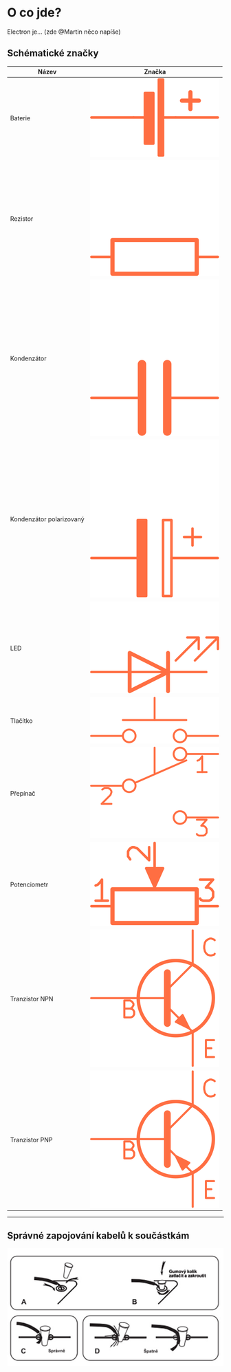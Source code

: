 # O co jde?

Electron je... (zde @Martin něco napíše)

## Schématické značky

|	Název		            |			Značka			|
| -------------             | ------------------------- |
|Baterie		            |![](assets/electron-01.svg)|
|Rezistor		            |![](assets/electron-02.svg)|
|Kondenzátor	            |![](assets/electron-06.svg)|
|Kondenzátor polarizovaný   |![](assets/electron-09.svg)|
|LED    		            |![](assets/electron-03.svg)|
|Tlačítko		            |![](assets/electron-04.svg)|
|Přepínač		            |![](assets/electron-05.svg)|
|Potenciometr	            |![](assets/electron-07.svg)|
|Tranzistor NPN             |![](assets/electron-08.svg)|
|Tranzistor PNP             |![](assets/electron-091.svg)|

<hr>

## Správné zapojování kabelů k součástkám
![](assets/electron-23.png)





